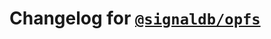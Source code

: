 # Changelog for [`@signaldb/opfs`](https://www.npmjs.com/package/@signaldb/opfs)

<!--@include: ../../../packages/storage-adapters/opfs/CHANGELOG.md{10,}-->

